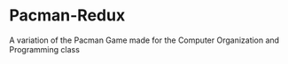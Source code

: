 # Pacman-Redux
A variation of the Pacman Game made for the Computer Organization and Programming class
